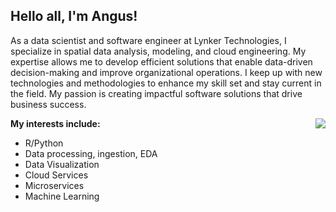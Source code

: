 ## Hello all, I'm Angus!

As a data scientist and software engineer at Lynker Technologies, I specialize in spatial data analysis, modeling, and cloud engineering. My expertise allows me to develop efficient solutions that enable data-driven decision-making and improve organizational operations. I keep up with new technologies and methodologies to enhance my skill set and stay current in the field. My passion is creating impactful software solutions that drive business success.

<img align="right" src="https://media.giphy.com/media/HknSLLEbzZCoM/giphy.gif">

**My interests include:**
- R/Python
- Data processing, ingestion, EDA
- Data Visualization
- Cloud Services
- Microservices
- Machine Learning



<!--
**anguswg-ucsb/anguswg-ucsb** is a ✨ _special_ ✨ repository because its `README.md` (this file) appears on your GitHub profile.

Here are some ideas to get you started:

- 🔭 I’m currently working on ...
- 🌱 I’m currently learning ...
- 👯 I’m looking to collaborate on ...
- 🤔 I’m looking for help with ...
- 💬 Ask me about ...
- 📫 How to reach me: ...
- 😄 Pronouns: ...
- ⚡ Fun fact: ...
-->
